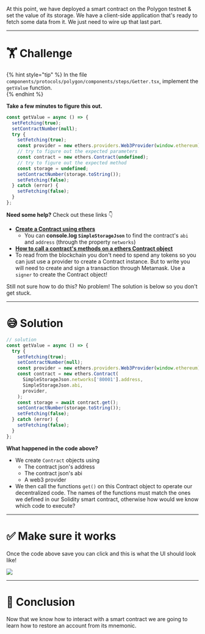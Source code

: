 At this point, we have deployed a smart contract on the Polygon testnet & set the value of its storage. We have a client-side application that's ready to fetch some data from it. We just need to wire up that last part.

---

# 🏋️ Challenge

{% hint style="tip" %}
In the file `components/protocols/polygon/components/steps/Getter.tsx`, implement the `getValue` function.  
{% endhint %}

**Take a few minutes to figure this out.**

```typescript
const getValue = async () => {
  setFetching(true);
  setContractNumber(null);
  try {
    setFetching(true);
    const provider = new ethers.providers.Web3Provider(window.ethereum);
    // try to figure out the expected parameters
    const contract = new ethers.Contract(undefined);
    // try to figure out the expected method
    const storage = undefined;
    setContractNumber(storage.toString());
    setFetching(false);
  } catch (error) {
    setFetching(false);
  }
};
```

**Need some help?** Check out these links 👇

- [**Create a Contract using ethers**](https://docs.ethers.io/v5/api/contract/contract/#Contract--creating)
  - You can **console.log `SimpleStorageJson`** to find the contract's `abi` and `address` (through the property `networks`)
- [**How to call a contract's methods on a ethers Contract object**](https://docs.ethers.io/v5/api/contract/contract/#Contract-functionsCall)
- To read from the blockchain you don't need to spend any tokens so you can just use a provider to create a Contract instance. But to write you will need to create and sign a transaction through Metamask. Use a `signer` to create the Contract object!

Still not sure how to do this? No problem! The solution is below so you don't get stuck.

---

# 😅 Solution

```typescript
// solution
const getValue = async () => {
  try {
    setFetching(true);
    setContractNumber(null);
    const provider = new ethers.providers.Web3Provider(window.ethereum);
    const contract = new ethers.Contract(
      SimpleStorageJson.networks['80001'].address,
      SimpleStorageJson.abi,
      provider,
    );
    const storage = await contract.get();
    setContractNumber(storage.toString());
    setFetching(false);
  } catch (error) {
    setFetching(false);
  }
};
```

**What happened in the code above?**

- We create `Contract` objects using
  - The contract json's address
  - The contract json's abi
  - A web3 provider
- We then call the functions `get()` on this Contract object to operate our decentralized code. The names of the functions must match the ones we defined in our Solidity smart contract, otherwise how would we know which code to execute?

---

# ✅ Make sure it works

Once the code above save you can click and this is what the UI should look like!

![](https://raw.githubusercontent.com/figment-networks/learn-web3-dapp/main/markdown/__images__/polygon/polygon-getter.gif)

---

# 🏁 Conclusion

Now that we know how to interact with a smart contract we are going to learn how to restore an account from its mnemonic.
